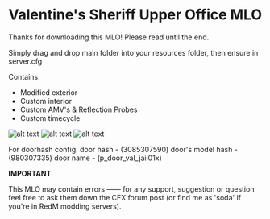 # Valentine's Sheriff Upper Office MLO

Thanks for downloading this MLO! Please read until the end.

Simply drag and drop main folder into your resources folder, then ensure in server.cfg

Contains:
- Modified exterior
- Custom interior
- Custom AMV's & Reflection Probes
- Custom timecycle

![alt text](https://media.discordapp.net/attachments/1007616840652034103/1287712260277665802/foto4.png?ex=66f28aff&is=66f1397f&hm=de1d0461f60e7f26d21745e7acd53c409d0ecd9a713b6d14d7c2e13b67ffac71&=&format=webp&quality=lossless&width=1440&height=587)
![alt text](https://media.discordapp.net/attachments/1007616840652034103/1287712745814491240/foto1.png?ex=66f28b73&is=66f139f3&hm=14bea9153d46a2c97757789ac098ce1a15f870d843bf536d502bda056eb23029&=&format=webp&quality=lossless&width=1274&height=676)
![alt text](https://media.discordapp.net/attachments/1007616840652034103/1287712776852082751/foto2.png?ex=66f28b7a&is=66f139fa&hm=3afd949f9802fd6908635e8e46503eb83f37ea3b87c9823e8552e35ab4b6362c&=&format=webp&quality=lossless&width=1269&height=676)

For doorhash config:
door hash - (3085307590)
door's model hash - (980307335)
door name - (p_door_val_jail01x)

**IMPORTANT**

This MLO may contain errors —— for any support, suggestion or question feel free to ask them down the CFX forum post (or find me as 'soda' if you're in RedM modding servers).

